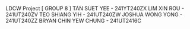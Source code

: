LDCW Project [ GROUP 8 ]
TAN SUET YEE         - 241YT240ZX
LIM XIN ROU          - 241UT240ZV
TEO SHIANG YIH       - 241UT240ZW
JOSHUA WONG YONG     - 241UT240ZZ
BRYAN CHIN YEW CHUNG - 241UT2416C
